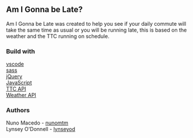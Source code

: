 ## Am I Gonna be Late?

Am I Gonna be Late was created to help you see if your daily commute will take the same time as usual or you will be running late, this is based on the weather and the TTC running on schedule.

### Build with
[vscode](https://code.visualstudio.com/) </br>
[sass](https://sass-lang.com/) </br>
[jQuery](https://jquery.com/) </br>
[JavaScript](https://www.javascript.com/) </br>
[TTC API](https://myttc.ca/developers) </br>
[Weather API](https://openweathermap.org/api) </br>

### Authors
Nuno Macedo - [nunomtm](https://github.com/nunomtm)</br>
Lynsey O'Donnell - [lynseyod](https://github.com/lynseyod) </b>
